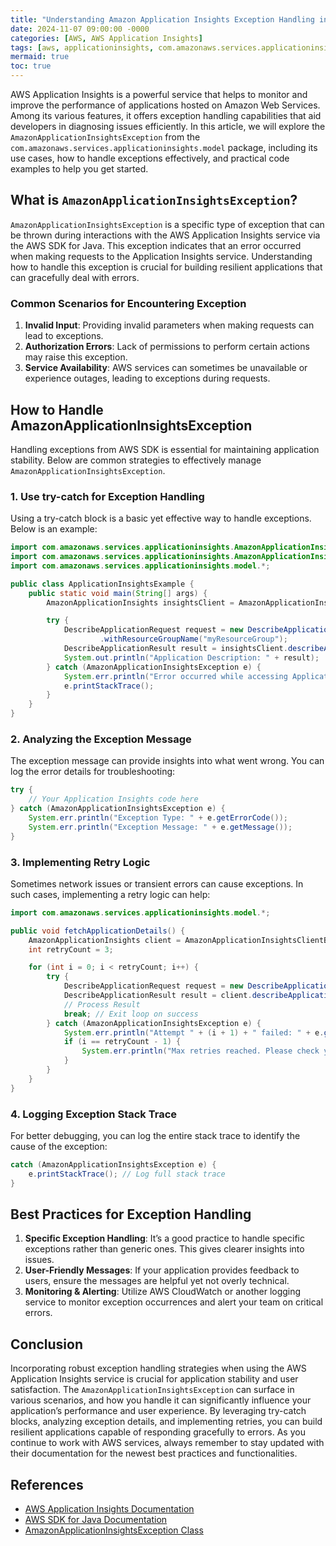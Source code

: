 ```yaml
---
title: "Understanding Amazon Application Insights Exception Handling in AWS Application Insights"
date: 2024-11-07 09:00:00 -0000
categories: [AWS, AWS Application Insights]
tags: [aws, applicationinsights, com.amazonaws.services.applicationinsights.model]
mermaid: true
toc: true
---
```



AWS Application Insights is a powerful service that helps to monitor and improve the performance of applications hosted on Amazon Web Services. Among its various features, it offers exception handling capabilities that aid developers in diagnosing issues efficiently. In this article, we will explore the `AmazonApplicationInsightsException` from the `com.amazonaws.services.applicationinsights.model` package, including its use cases, how to handle exceptions effectively, and practical code examples to help you get started.

## What is `AmazonApplicationInsightsException`?

`AmazonApplicationInsightsException` is a specific type of exception that can be thrown during interactions with the AWS Application Insights service via the AWS SDK for Java. This exception indicates that an error occurred when making requests to the Application Insights service. Understanding how to handle this exception is crucial for building resilient applications that can gracefully deal with errors.

### Common Scenarios for Encountering Exception

1. **Invalid Input**: Providing invalid parameters when making requests can lead to exceptions.
2. **Authorization Errors**: Lack of permissions to perform certain actions may raise this exception.
3. **Service Availability**: AWS services can sometimes be unavailable or experience outages, leading to exceptions during requests.

## How to Handle AmazonApplicationInsightsException

Handling exceptions from AWS SDK is essential for maintaining application stability. Below are common strategies to effectively manage `AmazonApplicationInsightsException`.

### 1. Use try-catch for Exception Handling

Using a try-catch block is a basic yet effective way to handle exceptions. Below is an example:

```java
import com.amazonaws.services.applicationinsights.AmazonApplicationInsights;
import com.amazonaws.services.applicationinsights.AmazonApplicationInsightsClientBuilder;
import com.amazonaws.services.applicationinsights.model.*;

public class ApplicationInsightsExample {
    public static void main(String[] args) {
        AmazonApplicationInsights insightsClient = AmazonApplicationInsightsClientBuilder.defaultClient();

        try {
            DescribeApplicationRequest request = new DescribeApplicationRequest()
                    .withResourceGroupName("myResourceGroup");
            DescribeApplicationResult result = insightsClient.describeApplication(request);
            System.out.println("Application Description: " + result);
        } catch (AmazonApplicationInsightsException e) {
            System.err.println("Error occurred while accessing Application Insights: " + e.getMessage());
            e.printStackTrace();
        }
    }
}
```

### 2. Analyzing the Exception Message

The exception message can provide insights into what went wrong. You can log the error details for troubleshooting:

```java
try {
    // Your Application Insights code here
} catch (AmazonApplicationInsightsException e) {
    System.err.println("Exception Type: " + e.getErrorCode());
    System.err.println("Exception Message: " + e.getMessage());
}
```

### 3. Implementing Retry Logic

Sometimes network issues or transient errors can cause exceptions. In such cases, implementing a retry logic can help:

```java
import com.amazonaws.services.applicationinsights.model.*;

public void fetchApplicationDetails() {
    AmazonApplicationInsights client = AmazonApplicationInsightsClientBuilder.defaultClient();
    int retryCount = 3;

    for (int i = 0; i < retryCount; i++) {
        try {
            DescribeApplicationRequest request = new DescribeApplicationRequest().withResourceGroupName("myResourceGroup");
            DescribeApplicationResult result = client.describeApplication(request);
            // Process Result
            break; // Exit loop on success
        } catch (AmazonApplicationInsightsException e) {
            System.err.println("Attempt " + (i + 1) + " failed: " + e.getMessage());
            if (i == retryCount - 1) {
                System.err.println("Max retries reached. Please check your configuration.");
            }
        }
    }
}
```

### 4. Logging Exception Stack Trace

For better debugging, you can log the entire stack trace to identify the cause of the exception:

```java
catch (AmazonApplicationInsightsException e) {
    e.printStackTrace(); // Log full stack trace
}
```

## Best Practices for Exception Handling

1. **Specific Exception Handling**: It’s a good practice to handle specific exceptions rather than generic ones. This gives clearer insights into issues.
2. **User-Friendly Messages**: If your application provides feedback to users, ensure the messages are helpful yet not overly technical.
3. **Monitoring & Alerting**: Utilize AWS CloudWatch or another logging service to monitor exception occurrences and alert your team on critical errors.

## Conclusion

Incorporating robust exception handling strategies when using the AWS Application Insights service is crucial for application stability and user satisfaction. The `AmazonApplicationInsightsException` can surface in various scenarios, and how you handle it can significantly influence your application’s performance and user experience. By leveraging try-catch blocks, analyzing exception details, and implementing retries, you can build resilient applications capable of responding gracefully to errors. As you continue to work with AWS services, always remember to stay updated with their documentation for the newest best practices and functionalities.

## References

- [AWS Application Insights Documentation](https://docs.aws.amazon.com/application-insights/latest/userguide/what-is.html)
- [AWS SDK for Java Documentation](https://docs.aws.amazon.com/sdk-for-java/latest/developer-guide/home.html)
- [AmazonApplicationInsightsException Class](https://docs.aws.amazon.com/AWSJavaSDK/latest/javadoc/com/amazonaws/services/applicationinsights/model/AmazonApplicationInsightsException.html)